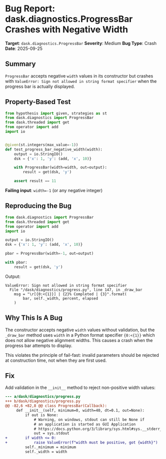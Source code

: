 # Bug Report: dask.diagnostics.ProgressBar Crashes with Negative Width

**Target**: `dask.diagnostics.ProgressBar`
**Severity**: Medium
**Bug Type**: Crash
**Date**: 2025-09-25

## Summary

`ProgressBar` accepts negative `width` values in its constructor but crashes with `ValueError: Sign not allowed in string format specifier` when the progress bar is actually displayed.

## Property-Based Test

```python
from hypothesis import given, strategies as st
from dask.diagnostics import ProgressBar
from dask.threaded import get
from operator import add
import io


@given(st.integers(max_value=-1))
def test_progress_bar_negative_width(width):
    output = io.StringIO()
    dsk = {'x': 1, 'y': (add, 'x', 10)}

    with ProgressBar(width=width, out=output):
        result = get(dsk, 'y')

    assert result == 11
```

**Failing input**: `width=-1` (or any negative integer)

## Reproducing the Bug

```python
from dask.diagnostics import ProgressBar
from dask.threaded import get
from operator import add
import io

output = io.StringIO()
dsk = {'x': 1, 'y': (add, 'x', 10)}

pbar = ProgressBar(width=-1, out=output)

with pbar:
    result = get(dsk, 'y')
```

Output:
```
ValueError: Sign not allowed in string format specifier
  File "/dask/diagnostics/progress.py", line 147, in _draw_bar
    msg = "\r[{0:<{1}}] | {2}% Completed | {3}".format(
        bar, self._width, percent, elapsed
    )
```

## Why This Is A Bug

The constructor accepts negative `width` values without validation, but the `_draw_bar` method uses `width` in a Python format specifier `{0:<{1}}` which does not allow negative alignment widths. This causes a crash when the progress bar attempts to display.

This violates the principle of fail-fast: invalid parameters should be rejected at construction time, not when they are first used.

## Fix

Add validation in the `__init__` method to reject non-positive width values:

```diff
--- a/dask/diagnostics/progress.py
+++ b/dask/diagnostics/progress.py
@@ -82,6 +82,8 @@ class ProgressBar(Callback):
     def __init__(self, minimum=0, width=40, dt=0.1, out=None):
         if out is None:
             # Warning, on windows, stdout can still be None if
             # an application is started as GUI Application
             # https://docs.python.org/3/library/sys.html#sys.__stderr__
             out = sys.stdout
+        if width <= 0:
+            raise ValueError(f"width must be positive, got {width}")
         self._minimum = minimum
         self._width = width
```